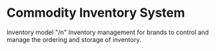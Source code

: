 # Commodity Inventory System
Inventory model "/n"
Inventory management for brands to control and manage the ordering and storage of inventory.
